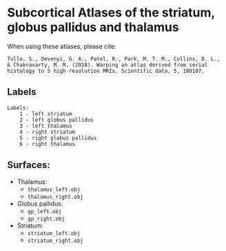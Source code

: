 Subcortical Atlases of the striatum, globus pallidus and thalamus
=================================================================

When using these atlases, please cite:

	Tullo, S., Devenyi, G. A., Patel, R., Park, M. T. M., Collins, D. L., & Chakravarty, M. M. (2018). Warping an atlas derived from serial histology to 5 high-resolution MRIs. Scientific data, 5, 180107.

Labels
-------
```
Labels: 
	1 - left striatum 
	2 - left globus pallidus 
	3 - left thalamus 
	4 - right striatum 
	5 - right globus pallidus 
	6 - right thalamus
```

Surfaces:
------------
- Thalamus:
	- ``thalamus_left.obj``
	- ``thalamus_right.obj``
- Globus pallidus:
	- ``gp_left.obj``
	- ``gp_right.obj``
- Striatum:
	- ``striatum_left.obj``
	- ``striatum_right.obj``
